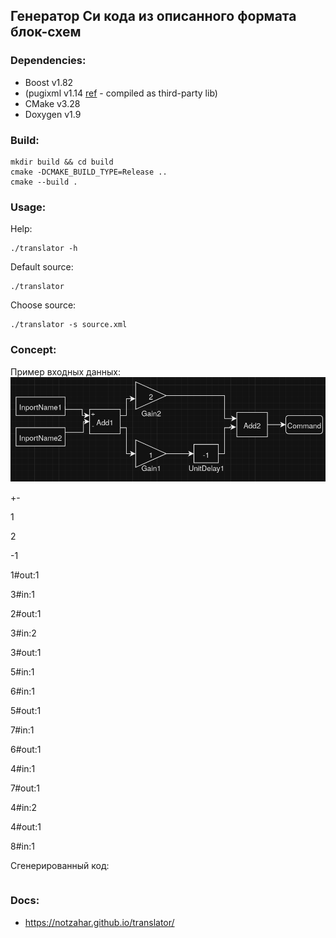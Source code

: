 ## Генератор Си кода из описанного формата блок-схем

### Dependencies:
- Boost v1.82
- (pugixml v1.14 [ref](https://github.com/zeux/pugixml) - compiled as third-party lib)
- CMake v3.28
- Doxygen v1.9

### Build:
```
mkdir build && cd build
cmake -DCMAKE_BUILD_TYPE=Release ..
cmake --build .
```

### Usage:
Help:
```
./translator -h
```

Default source:
```
./translator
```

Choose source:
```
./translator -s source.xml
```

### Concept:
Пример входных данных:
![Example](example_scheme.png)

<?xml version="1.0" encoding="utf-8"?>
<System>
  <Block BlockType="Inport" Name="InportName1" SID="1">
  </Block>
  <Block BlockType="Inport" Name="InportName2" SID="2">
  </Block>
  <Block BlockType="Sum" Name="Add1" SID="3">
    <P Name="Inputs">+-</P>
  </Block>
  <Block BlockType="Sum" Name="Add2" SID="4">
  </Block>
  <Block BlockType="Gain" Name="Gain1" SID="5">
    <P Name="Gain">1</P>
  </Block>
  <Block BlockType="Gain" Name="Gain2" SID="6">
    <P Name="Gain">2</P>
  </Block>
  <Block BlockType="UnitDelay" Name="UnitDelay1" SID="7">
    <P Name="SampleTime">-1</P>
  </Block>
  <Block BlockType="Outport" Name="Command" SID="8">
  </Block>
  <Line>
    <P Name="Src">1#out:1</P>
    <P Name="Dst">3#in:1</P>
  </Line>
  <Line>
    <P Name="Src">2#out:1</P>
    <P Name="Dst">3#in:2</P>
  </Line>
  <Line>
    <P Name="Src">3#out:1</P>
    <Branch>
      <P Name="Dst">5#in:1</P>
    </Branch>
    <Branch>
      <P Name="Dst">6#in:1</P>
    </Branch>
  </Line>
  <Line>
    <P Name="Src">5#out:1</P>
    <P Name="Dst">7#in:1</P>
  </Line>
  <Line>
    <P Name="Src">6#out:1</P>
    <P Name="Dst">4#in:1</P>
  </Line>
  <Line>
    <P Name="Src">7#out:1</P>
    <P Name="Dst">4#in:2</P>
  </Line>
  <Line>
    <P Name="Src">4#out:1</P>
    <P Name="Dst">8#in:1</P>
  </Line>
</System>

Сгенерированный код:
```

```

### Docs:
- https://notzahar.github.io/translator/
